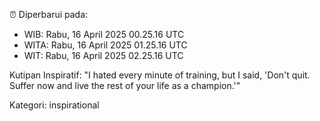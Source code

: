 ⏰ Diperbarui pada:
- WIB: Rabu, 16 April 2025 00.25.16 UTC
- WITA: Rabu, 16 April 2025 01.25.16 UTC
- WIT: Rabu, 16 April 2025 02.25.16 UTC

Kutipan Inspiratif:
"I hated every minute of training, but I said, 'Don't quit. Suffer now and live the rest of your life as a champion.'"


Kategori: inspirational

